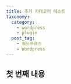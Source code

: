 ```yaml
---
title: 추가 카테고리 테스트
taxonomy:
  category: 
    - wordpress
    - plugin
  post_tag:
    - 워드프레스
    - Wordpress
---
```


## 첫 번째 내용